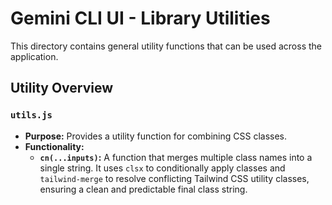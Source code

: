 # Gemini CLI UI - Library Utilities

This directory contains general utility functions that can be used across the application.

## Utility Overview

### `utils.js`

-   **Purpose:** Provides a utility function for combining CSS classes.
-   **Functionality:**
    -   **`cn(...inputs)`:** A function that merges multiple class names into a single string. It uses `clsx` to conditionally apply classes and `tailwind-merge` to resolve conflicting Tailwind CSS utility classes, ensuring a clean and predictable final class string.
